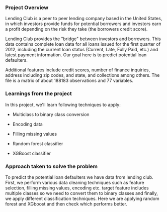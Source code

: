 ### Project Overview

 Lending Club is a peer to peer lending company based in the United States, in which investors provide funds for potential borrowers and investors earn a profit depending on the risk they take (the borrowers credit score).

Lending Club provides the "bridge" between investors and borrowers. This data contains complete loan data for all loans issued for the first quarter of 2012, including the current loan status (Current, Late, Fully Paid, etc.) and latest payment information. Our goal here is to predict potential loan defaulters.

Additional features include credit scores, number of finance inquiries, address including zip codes, and state, and collections among others. The file is a matrix of about 188183 observations and 77 variables.


### Learnings from the project

 In this project, we'll learn following techniques to apply:

- Multiclass to binary class conversion

- Encoding data

- Filling missing values

- Random forest classifier

- XGBoost classifier



### Approach taken to solve the problem

 To predict the potential loan defaulters we have data from lending club. First, we perform various data cleaning techniques such as feature selection, filling missing values, encoding etc. target feature includes multiple classes so we need to convert them to binary classes and finally, we apply different classification techniques. Here we are applying random forest and XGboost and then check which performs better.


